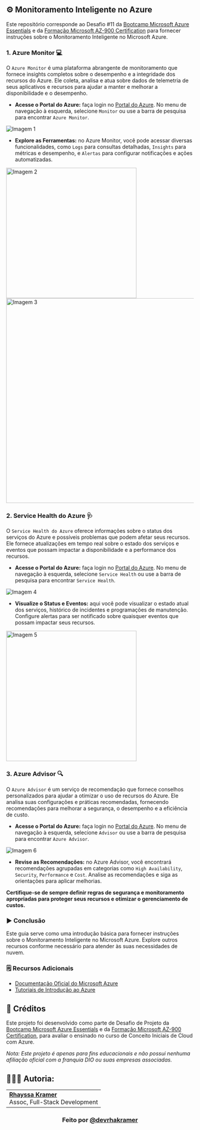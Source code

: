 ## ⚙️ Monitoramento Inteligente no Azure
Este repositório corresponde ao Desafio #11 da [Bootcamp Microsoft Azure Essentials](https://www.dio.me/bootcamp/microsoft-azure-essentials?ref=AFOXWYVRXGV9) e da [Formação Microsoft AZ-900 Certification](https://web.dio.me/track/formacao-microsoft-az-900-certification) para fornecer instruções sobre o Monitoramento Inteligente no Microsoft Azure.

### 1. Azure Monitor 💻
O `Azure Monitor` é uma plataforma abrangente de monitoramento que fornece insights completos sobre o desempenho e a integridade dos recursos do Azure. Ele coleta, analisa e atua sobre dados de telemetria de seus aplicativos e recursos para ajudar a manter e melhorar a disponibilidade e o desempenho.

- **Acesse o Portal do Azure:** faça login no [Portal do Azure](https://portal.azure.com/). No menu de navegação à esquerda, selecione `Monitor` ou use a barra de pesquisa para encontrar `Azure Monitor`.

![Imagem 1](https://github.com/rhayssakramer/formacao-azure-fundamentals/blob/main/Desafio%2311-Monitoramento-Inteligente-no-Azure/img/img1.png)

- **Explore as Ferramentas:** no Azure Monitor, você pode acessar diversas funcionalidades, como `Logs` para consultas detalhadas, `Insights` para métricas e desempenho, e `Alertas` para configurar notificações e ações automatizadas.

<img src="https://github.com/rhayssakramer/formacao-azure-fundamentals/blob/main/Desafio%2311-Monitoramento-Inteligente-no-Azure/img/img2.png" alt="Imagem 2" width="350">  

<img src="https://github.com/rhayssakramer/formacao-azure-fundamentals/blob/main/Desafio%2311-Monitoramento-Inteligente-no-Azure/img/img3.png" alt="Imagem 3" width="550">


### 2. Service Health do Azure 🩺
O `Service Health do Azure` oferece informações sobre o status dos serviços do Azure e possíveis problemas que podem afetar seus recursos. Ele fornece atualizações em tempo real sobre o estado dos serviços e eventos que possam impactar a disponibilidade e a performance dos recursos.

- **Acesse o Portal do Azure:** faça login no [Portal do Azure](https://portal.azure.com/). No menu de navegação à esquerda, selecione `Service Health` ou use a barra de pesquisa para encontrar `Service Health`.

![Imagem 4](https://github.com/rhayssakramer/formacao-azure-fundamentals/blob/main/Desafio%2311-Monitoramento-Inteligente-no-Azure/img/img4.png)

- **Visualize o Status e Eventos:** aqui você pode visualizar o estado atual dos serviços, histórico de incidentes e programações de manutenção. Configure alertas para ser notificado sobre quaisquer eventos que possam impactar seus recursos.

<img src="https://github.com/rhayssakramer/formacao-azure-fundamentals/blob/main/Desafio%2311-Monitoramento-Inteligente-no-Azure/img/img5.png" alt="Imagem 5" width="350">

### 3. Azure Advisor 🔍
O `Azure Advisor` é um serviço de recomendação que fornece conselhos personalizados para ajudar a otimizar o uso de recursos do Azure. Ele analisa suas configurações e práticas recomendadas, fornecendo recomendações para melhorar a segurança, o desempenho e a eficiência de custo.

- **Acesse o Portal do Azure:** faça login no [Portal do Azure](https://portal.azure.com/). No menu de navegação à esquerda, selecione `Advisor` ou use a barra de pesquisa para encontrar `Azure Advisor`.

![Imagem 6](https://github.com/rhayssakramer/formacao-azure-fundamentals/blob/main/Desafio%2311-Monitoramento-Inteligente-no-Azure/img/img6.png)

- **Revise as Recomendações:** no Azure Advisor, você encontrará recomendações agrupadas em categorias como `High Availability`, `Security`, `Performance` e `Cost`.
Analise as recomendações e siga as orientações para aplicar melhorias.

**Certifique-se de sempre definir regras de segurança e monitoramento apropriadas para proteger seus recursos e otimizar o gerenciamento de custos.**

### ▶️ Conclusão
Este guia serve como uma introdução básica para fornecer instruções sobre o Monitoramento Inteligente no Microsoft Azure. Explore outros recursos conforme necessário para atender às suas necessidades de nuvem.

### 🗒️ Recursos Adicionais
- [Documentação Oficial do Microsoft Azure](https://docs.microsoft.com/azure)
- [Tutoriais de Introdução ao Azure](https://docs.microsoft.com/learn/paths/azure-fundamentals/)

## 🔗 Créditos
Este projeto foi desenvolvido como parte de Desafio de Projeto da [Bootcamp Microsoft Azure Essentials](https://www.dio.me/bootcamp/microsoft-azure-essentials?ref=AFOXWYVRXGV9) e da [Formação Microsoft AZ-900 Certification](https://web.dio.me/track/formacao-microsoft-az-900-certification), para avaliar o ensinado no curso de Conceito Iniciais de Cloud com Azure.

*Nota: Este projeto é apenas para fins educacionais e não possui nenhuma afiliação oficial com a franquia DIO ou suas empresas associadas.*

## 👩🏼‍💻 Autoria:
<table style="border=0">
  <tr>
    <td align="left">
      <a href="https://github.com/rhayssakramer">
        <span><b>Rhayssa Kramer</b></span>
      </a>
      <br>
      <span>Assoc, Full-Stack Development</span>
    </td>
  </tr>
</table>

### <div align="center">Feito por <a href="https://github.com/rhayssakramer">@devrhakramer</a></div>

